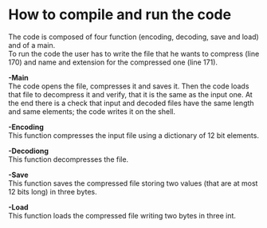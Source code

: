 # How to compile and run the code

The code is composed of four function (encoding, decoding, save and load) and of a main.   
To run the code the user has to write the file that he wants to compress (line 170) and name and extension for the compressed one (line 171).  

**-Main**    
The code opens the file, compresses it and saves it. Then the code loads that file to decompress it and verify, that it is the same as the input one. At the end there is a check that input and decoded files have the same length and same elements; the code writes it on the shell.  

**-Encoding**  
This function compresses the input file using a dictionary of 12 bit elements.  

**-Decodiong**  
This function decompresses the file.

**-Save**  
This function saves the compressed file storing two values (that are at most 12 bits long) in three bytes.

**-Load**  
This function loads the compressed file writing two bytes in three int.
